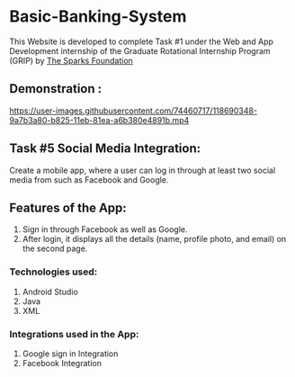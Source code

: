 # Basic-Banking-System

This Website is developed to complete Task #1 under the Web and App Development internship of the Graduate Rotational Internship Program (GRIP) by [The Sparks Foundation](https://www.linkedin.com/company/the-sparks-foundation/mycompany/) 

## Demonstration : 


https://user-images.githubusercontent.com/74460717/118690348-9a7b3a80-b825-11eb-81ea-a6b380e4891b.mp4



## Task #5 Social Media Integration:

Create a mobile app, where a user can log in through at least two social media from such as Facebook and Google.

## Features of the App:
1. Sign in through Facebook as well as Google.
2. After login, it displays all the details (name, profile photo, and email) on the second page.

### Technologies used:
1. Android Studio
2. Java
3. XML

### Integrations used in the App:
1. Google sign in Integration
2. Facebook Integration
